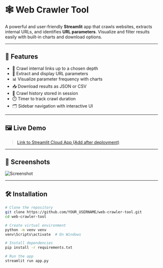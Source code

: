 # 🕸️ Web Crawler Tool

A powerful and user-friendly **Streamlit** app that crawls websites, extracts internal URLs, and identifies **URL parameters**. Visualize and filter results easily with built-in charts and download options.

---

## 🚀 Features

- 🔗 Crawl internal links up to a chosen depth
- 🧠 Extract and display URL parameters
- 📊 Visualize parameter frequency with charts
- 📥 Download results as JSON or CSV
- 🧾 Crawl history stored in session
- ⏱️ Timer to track crawl duration
- 🗂️ Sidebar navigation with interactive UI

---

## 🖼️ Live Demo

> [Link to Streamlit Cloud App (Add after deployment)](https://web-crawler-tool.streamlit.app/)

---

## 📸 Screenshots

![Screenshot](screenshot.png)

---

## 🛠️ Installation

```bash
# Clone the repository
git clone https://github.com/YOUR_USERNAME/web-crawler-tool.git
cd web-crawler-tool

# Create virtual environment
python -m venv venv
venv\Scripts\activate  # On Windows

# Install dependencies
pip install -r requirements.txt

# Run the app
streamlit run app.py
